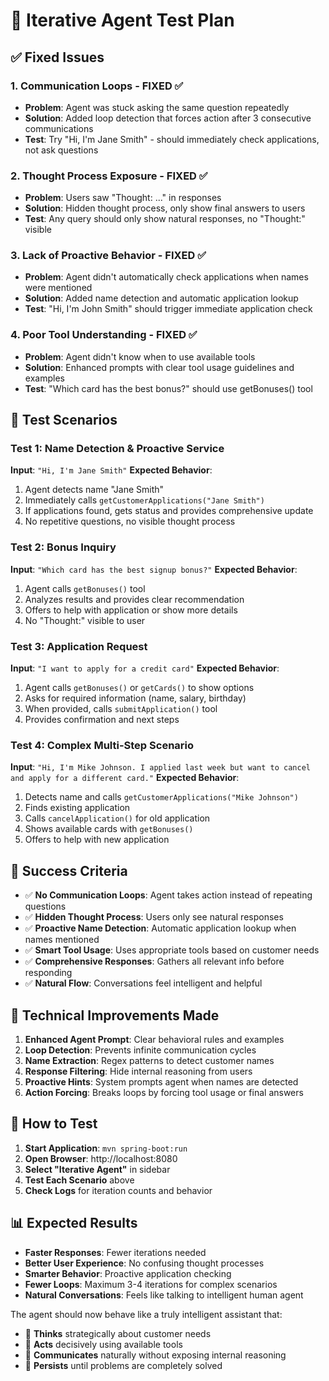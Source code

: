 # 🧪 Iterative Agent Test Plan

## ✅ Fixed Issues

### 1. **Communication Loops** - FIXED ✅
- **Problem**: Agent was stuck asking the same question repeatedly
- **Solution**: Added loop detection that forces action after 3 consecutive communications
- **Test**: Try "Hi, I'm Jane Smith" - should immediately check applications, not ask questions

### 2. **Thought Process Exposure** - FIXED ✅
- **Problem**: Users saw "Thought: ..." in responses
- **Solution**: Hidden thought process, only show final answers to users
- **Test**: Any query should only show natural responses, no "Thought:" visible

### 3. **Lack of Proactive Behavior** - FIXED ✅
- **Problem**: Agent didn't automatically check applications when names were mentioned
- **Solution**: Added name detection and automatic application lookup
- **Test**: "Hi, I'm John Smith" should trigger immediate application check

### 4. **Poor Tool Understanding** - FIXED ✅
- **Problem**: Agent didn't know when to use available tools
- **Solution**: Enhanced prompts with clear tool usage guidelines and examples
- **Test**: "Which card has the best bonus?" should use getBonuses() tool

## 🧪 Test Scenarios

### Test 1: Name Detection & Proactive Service
**Input**: `"Hi, I'm Jane Smith"`
**Expected Behavior**:
1. Agent detects name "Jane Smith"
2. Immediately calls `getCustomerApplications("Jane Smith")`
3. If applications found, gets status and provides comprehensive update
4. No repetitive questions, no visible thought process

### Test 2: Bonus Inquiry
**Input**: `"Which card has the best signup bonus?"`
**Expected Behavior**:
1. Agent calls `getBonuses()` tool
2. Analyzes results and provides clear recommendation
3. Offers to help with application or show more details
4. No "Thought:" visible to user

### Test 3: Application Request
**Input**: `"I want to apply for a credit card"`
**Expected Behavior**:
1. Agent calls `getBonuses()` or `getCards()` to show options
2. Asks for required information (name, salary, birthday)
3. When provided, calls `submitApplication()` tool
4. Provides confirmation and next steps

### Test 4: Complex Multi-Step Scenario
**Input**: `"Hi, I'm Mike Johnson. I applied last week but want to cancel and apply for a different card."`
**Expected Behavior**:
1. Detects name and calls `getCustomerApplications("Mike Johnson")`
2. Finds existing application
3. Calls `cancelApplication()` for old application
4. Shows available cards with `getBonuses()`
5. Offers to help with new application

## 🎯 Success Criteria

- ✅ **No Communication Loops**: Agent takes action instead of repeating questions
- ✅ **Hidden Thought Process**: Users only see natural responses
- ✅ **Proactive Name Detection**: Automatic application lookup when names mentioned
- ✅ **Smart Tool Usage**: Uses appropriate tools based on customer needs
- ✅ **Comprehensive Responses**: Gathers all relevant info before responding
- ✅ **Natural Flow**: Conversations feel intelligent and helpful

## 🔧 Technical Improvements Made

1. **Enhanced Agent Prompt**: Clear behavioral rules and examples
2. **Loop Detection**: Prevents infinite communication cycles
3. **Name Extraction**: Regex patterns to detect customer names
4. **Response Filtering**: Hide internal reasoning from users
5. **Proactive Hints**: System prompts agent when names are detected
6. **Action Forcing**: Breaks loops by forcing tool usage or final answers

## 🚀 How to Test

1. **Start Application**: `mvn spring-boot:run`
2. **Open Browser**: http://localhost:8080
3. **Select "Iterative Agent"** in sidebar
4. **Test Each Scenario** above
5. **Check Logs** for iteration counts and behavior

## 📊 Expected Results

- **Faster Responses**: Fewer iterations needed
- **Better User Experience**: No confusing thought processes
- **Smarter Behavior**: Proactive application checking
- **Fewer Loops**: Maximum 3-4 iterations for complex scenarios
- **Natural Conversations**: Feels like talking to intelligent human agent

The agent should now behave like a truly intelligent assistant that:
- 🧠 **Thinks** strategically about customer needs
- 🎯 **Acts** decisively using available tools  
- 💬 **Communicates** naturally without exposing internal reasoning
- 🔄 **Persists** until problems are completely solved 